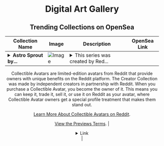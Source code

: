 <div align="center">

# Digital Art Gallery

## Trending Collections on OpenSea

| Collection Name                       | Image                                                                                     | Description                       | OpenSea Link                                                                                          |
|---------------------------------------|-------------------------------------------------------------------------------------------|-----------------------------------|--------------------------------------------------------------------------------------------------------|
| **<details><summary>Astro Sprout by...</summary>Astro Sprout by NurturedPlant x Reddit Collectible Avatars</details>** | ![Image](https://i.seadn.io/s/raw/files/f4e0cfaf6995fcacc8554ab6bdbb56b5.png?w=500&auto=format?w=200&auto=format) | <details><summary>This series was created by Red...</summary>This series was created by Reddit user NurturedPlant as a part of the Collectible Avatars Creator Program. You can [check out the creator's profile on Reddit](https://www.reddit.com/user/NurturedPlant/).

Collectible Avatars are limited-edition avatars from Reddit that provide owners with unique benefits on the Reddit platform. The Creator Collection was made by independent creators in partnership with Reddit. When you purchase a Collectible Avatar, you become the owner of it. This means you can keep it, trade it, sell it, or use it on Reddit as your avatar, where Collectible Avatar owners get a special profile treatment that makes them stand out.

[Learn More About Collectible Avatars on Reddit](https://reddithelp.com/hc/en-us/articles/6213835889044).

[View the Previews Terms](https://www.redditinc.com/policies/previews-terms).</details> | <details><summary>Link</summary>[Astro Sprout by NurturedPlant x Reddit Collectible Avatars](https://opensea.io/collection/astro-sprout-by-nurturedplant-x-reddit-collectible)</details> |

</div>